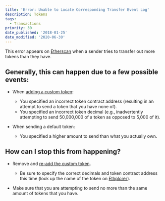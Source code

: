 ```yaml
---
title: 'Error: Unable to Locate Corresponding Transfer Event Log'
description: Tokens
tags:
  - Transactions
priority: 30
date_published: '2018-01-25'
date_modified: '2020-06-30'
---
```


This error appears on [Etherscan](https://etherscan.io) when a sender tries to transfer out more tokens than they have.

## Generally, this can happen due to a few possible events:

* When [adding a custom token](/how-to/sending/sending-and-adding-tokens):
  * You specified an incorrect token contract address (resulting in an attempt to send a token that you have none of).
  * You specified an incorrect token decimal (e.g., inadvertently attempting to send 50,000,000 of a token as opposed to 5,000 of it).

* When sending a default token:
  * You specified a higher amount to send than what you actually own.

## How can I stop this from happening?

* Remove and [re-add the custom token](/how-to/sending/sending-and-adding-tokens).
  * Be sure to specify the correct decimals and token contract address this time (look up the name of the token on [Ethplorer](https://ethplorer.io)).

* Make sure that you are attempting to send no more than the same amount of tokens that you have.
